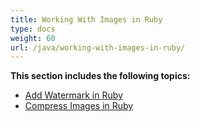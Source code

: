 ```yaml
---
title: Working With Images in Ruby
type: docs
weight: 60
url: /java/working-with-images-in-ruby/
---
```


**This section includes the following topics:**

- [Add Watermark in Ruby](https://docs.aspose.com/words/java/add-watermark-in-ruby/)
- [Compress Images in Ruby](https://docs.aspose.com/words/java/compress-images-in-ruby/)
